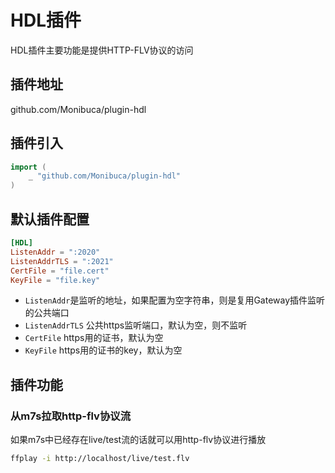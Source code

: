 # HDL插件

HDL插件主要功能是提供HTTP-FLV协议的访问

## 插件地址

github.com/Monibuca/plugin-hdl

## 插件引入
```go
import (
    _ "github.com/Monibuca/plugin-hdl"
)
```

## 默认插件配置

```toml
[HDL]
ListenAddr = ":2020"
ListenAddrTLS = ":2021"
CertFile = "file.cert"
KeyFile = "file.key"
```
- `ListenAddr`是监听的地址，如果配置为空字符串，则是复用Gateway插件监听的公共端口
- `ListenAddrTLS` 公共https监听端口，默认为空，则不监听
- `CertFile` https用的证书，默认为空
- `KeyFile` https用的证书的key，默认为空

## 插件功能


### 从m7s拉取http-flv协议流
如果m7s中已经存在live/test流的话就可以用http-flv协议进行播放
```bash
ffplay -i http://localhost/live/test.flv
```
